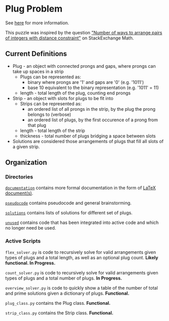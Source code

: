 # Plug Problem

See [here](https://www.cs.umb.edu/~eb/plugs/) for more information.

This puzzle was inspired by the question ["Number of ways to arrange pairs of integers with distance constraint"](http://math.stackexchange.com/questions/4124452/number-of-ways-to-arrange-pairs-of-integers-with-distance-constraint) on StackExchange Math.

## Current Definitions

+ Plug - an object with connected prongs and gaps, where prongs can take up spaces in a strip
	+ Plugs can be represented as:
		+ binary where prongs are '1' and gaps are '0' (e.g. '1011')
		+ base 10 equivalent to the binary representation (e.g. '1011' = 11)
	+ length - total length of the plug, counting end prongs
+ Strip - an object with slots for plugs to be fit into
	+ Strips can be represented as:
		+ an ordered list of all prongs in the strip, by the plug the prong belongs to (verbose)
		+ an ordered list of plugs, by the first occurence of a prong from that plug
	+ length - total length of the strip
	+ thickness - total number of plugs bridging a space between slots
+ Solutions are considered those arrangements of plugs that fill all slots of a given strip.


## Organization

### Directories

[`documentation`](/documentation) contains more formal documentation in the form of [LaTeX document(s)](https://www.overleaf.com/read/fhqqdqyrnhrd).

[`pseudocode`](/pseudocode) contains pseudocode and general brainstorming.

[`solutions`](/solutions) contains lists of solutions for different set of plugs.

[`unused`](/unused) contains code that has been integrated into active code and which no longer need be used.

### Active Scripts

`flex_solver.py` is code to recursively solve for valid arrangements given types of plugs and a total length, as well as an optional plug count.  **Likely functional.  In Progress.**

`count_solver.py` is code to recursively solve for valid arrangements given types of plugs and a total number of plugs.  **In Progress.**

`overview_solver.py` is code to quickly show a table of the number of total and prime solutions given a dictionary of plugs. **Functional.**

`plug_class.py` contains the Plug class.  **Functional.**

`strip_class.py` contains the Strip class. **Functional.**
